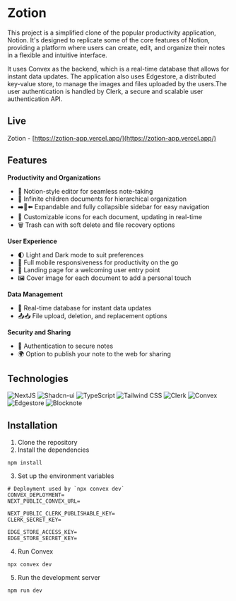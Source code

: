 # Zotion

This project is a simplified clone of the popular productivity application, Notion. It's designed to replicate some of the core features of Notion, providing a platform where users can create, edit, and organize their notes in a flexible and intuitive interface.

It uses Convex as the backend, which is a real-time database that allows for instant data updates. The application also uses Edgestore, a distributed key-value store, to manage the images and files uploaded by the users.The user authentication is handled by Clerk, a secure and scalable user authentication API.

## Live

Zotion - [https://zotion-app.vercel.app/](https://zotion-app.vercel.app/)

## Features

**Productivity and Organization**s

- 📝 Notion-style editor for seamless note-taking
- 📂 Infinite children documents for hierarchical organization
- ➡️🔀⬅️ Expandable and fully collapsible sidebar for easy navigation
- 🎨 Customizable icons for each document, updating in real-time
- 🗑️ Trash can with soft delete and file recovery options

**User Experience**

- 🌓 Light and Dark mode to suit preferences
- 📱 Full mobile responsiveness for productivity on the go
- 🛬 Landing page for a welcoming user entry point
- 🖼️ Cover image for each document to add a personal touch

**Data Management**

- 🔄 Real-time database for instant data updates
- 📤📥 File upload, deletion, and replacement options

**Security and Sharing**

- 🔐 Authentication to secure notes
- 🌍 Option to publish your note to the web for sharing

## Technologies

![NextJS](https://img.shields.io/badge/Next-black?style=for-the-badge&logo=next.js&logoColor=white)
![Shadcn-ui](https://img.shields.io/badge/shadcn/ui-000000.svg?style=for-the-badge&logo=shadcn/ui&logoColor=white)
![TypeScript](https://img.shields.io/badge/TypeScript-3178C6.svg?style=for-the-badge&logo=TypeScript&logoColor=white)
![Tailwind CSS](https://img.shields.io/badge/Tailwind_CSS-38B2AC.svg?style=for-the-badge&logo=Tailwind-CSS&logoColor=white)
![Clerk](https://img.shields.io/badge/Clerk-6C47FF.svg?style=for-the-badge&logo=Clerk&logoColor=white)
![Convex](https://img.shields.io/badge/Convex-ee342f.svg?style=for-the-badge&logo=Convex&logoColor=white)
![Edgestore](https://img.shields.io/badge/Edgestore-a57fff.svg?style=for-the-badge&logo=Edgestore&logoColor=white)
![Blocknote](https://img.shields.io/badge/Blocknote-ff8c00.svg?style=for-the-badge&logo=Blocknote&logoColor=white)

## Installation

1. Clone the repository
2. Install the dependencies

```
npm install
```

3. Set up the environment variables

```
# Deployment used by `npx convex dev`
CONVEX_DEPLOYMENT=
NEXT_PUBLIC_CONVEX_URL=

NEXT_PUBLIC_CLERK_PUBLISHABLE_KEY=
CLERK_SECRET_KEY=

EDGE_STORE_ACCESS_KEY=
EDGE_STORE_SECRET_KEY=
```

4. Run Convex

```
npx convex dev
```

5. Run the development server

```
npm run dev
```
